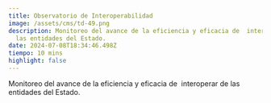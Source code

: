 ```yaml
---
title: Observatorio de Interoperabilidad
image: /assets/cms/td-49.png
description: Monitoreo del avance de la eficiencia y eficacia de  interoperar de
  las entidades del Estado.
date: 2024-07-08T18:34:46.498Z
tiempo: 10 mins
highlight: false
---
```

<!--StartFragment-->

Monitoreo del avance de la eficiencia y eficacia de  interoperar de las entidades del Estado.

<!--EndFragment-->